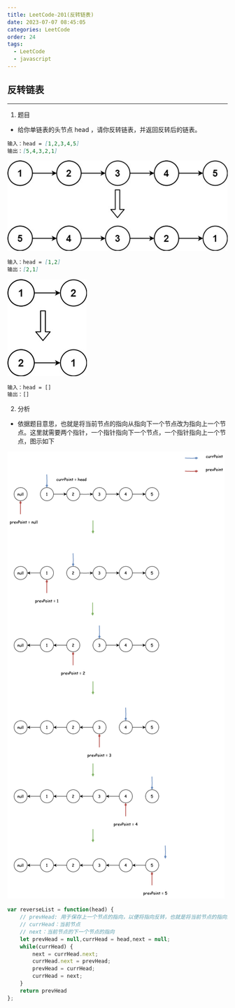 ```yaml
---
title: LeetCode-201(反转链表)
date: 2023-07-07 08:45:05
categories: LeetCode
order: 24
tags:
  - LeetCode
  - javascript
---
```


## 反转链表
---
1. 题目
- 给你单链表的头节点 head ，请你反转链表，并返回反转后的链表。

```md
输入：head = [1,2,3,4,5]
输出：[5,4,3,2,1]
```

![](./img/rev1ex1.jpeg)

```md
输入：head = [1,2]
输出：[2,1]
```

![](./img/rev1ex2.jpeg)

```md
输入：head = []
输出：[]
```

2. 分析
- 依据题目意思，也就是将当前节点的指向从指向下一个节点改为指向上一个节点。这里就需要两个指针，一个指针指向下一个节点，一个指针指向上一个节点，图示如下

![](./img/reverseList.png)

```js
var reverseList = function(head) {
    // prevHead: 用于保存上一个节点的指向，以便将指向反转，也就是将当前节点的指向上一个节点
    // currHead：当前节点
    // next：当前节点的下一个节点的指向
    let prevHead = null,currHead = head,next = null;
    while(currHead) {
        next = currHead.next;
        currHead.next = prevHead;
        prevHead = currHead;
        currHead = next;
    }
    return prevHead
};
```